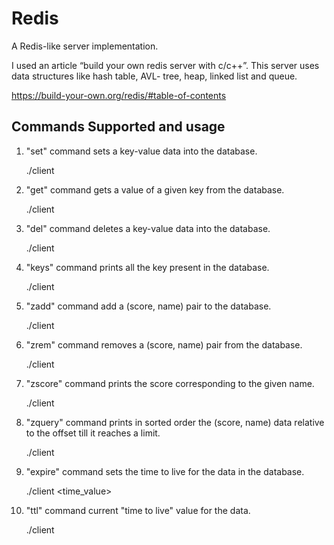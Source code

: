 
# Redis


A Redis-like server implementation.

I used an article “build your own redis server with c/c++”. This server uses  data structures like hash table, AVL- tree, heap, linked list and queue.

https://build-your-own.org/redis/#table-of-contents

## Commands Supported and usage


1. "set" command sets a key-value data into the database.
    
    ./client <IP> <set> <key> <value>
2. "get" command gets a value of a given key from the database.
    
    ./client <IP> <get> <key>
3. "del" command deletes a key-value data into the database.
   
   ./client <IP> <del> <key>
4. "keys" command prints all the key present in the database.
    
    ./client <IP> <keys>
5. "zadd" command add a (score, name) pair to the database.
    
    ./client <IP> <zadd> <key> <score> <name>
6. "zrem" command removes a (score, name) pair from the database.
    
    ./client <IP> <zrem> <key> <name>
7. "zscore" command prints the score corresponding to the given name.
    
    ./client <IP> <zscore> <key> <name>
8. "zquery" command prints in sorted order the (score, name) data relative to the offset till it reaches a limit.
    
    ./client <IP> <zquery> <key> <score> <name> <offset> <limit>
9. "expire" command sets the time to live for the data in the database.
   
   ./client <IP> <expire> <key> <time_value> 
10. "ttl" command current "time to live" value for the data.
    
    ./client <IP> <ttl> <key>








   


